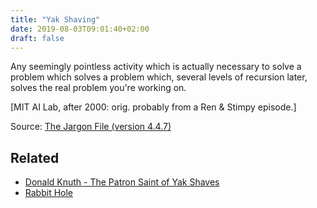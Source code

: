 ```yaml
---
title: "Yak Shaving"
date: 2019-08-03T09:01:40+02:00
draft: false
---
```


Any seemingly pointless activity which is actually necessary to solve a problem which solves a problem which, several levels of recursion later, solves the real problem you're working on.

[MIT AI Lab, after 2000: orig. probably from a Ren & Stimpy episode.]

Source: [The Jargon File (version 4.4.7)](http://www.catb.org/~esr/jargon/html/Y/yak-shaving.html)

## Related

- [Donald Knuth - The Patron Saint of Yak Shaves](https://yakshav.es/the-patron-saint-of-yakshaves/)
- [Rabbit Hole](https://www.urbandictionary.com/define.php?term=Rabbit%20Hole)
